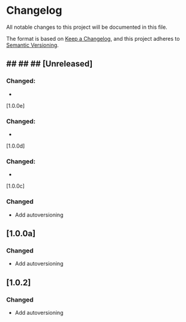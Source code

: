 # Changelog

All notable changes to this project will be documented in this file.

The format is based on [Keep a Changelog](https://keepachangelog.com/en/1.0.0/),
and this project adheres to [Semantic Versioning](https://semver.org/spec/v2.0.0.html).

## ## ## ## [Unreleased]
### Changed:
- 
[1.0.0e]
### Changed:
- 
[1.0.0d]
### Changed:
- 
[1.0.0c]

### Changed

- Add autoversioning
  
## [1.0.0a]

### Changed

- Add autoversioning


## [1.0.2]

### Changed

- Add autoversioning
